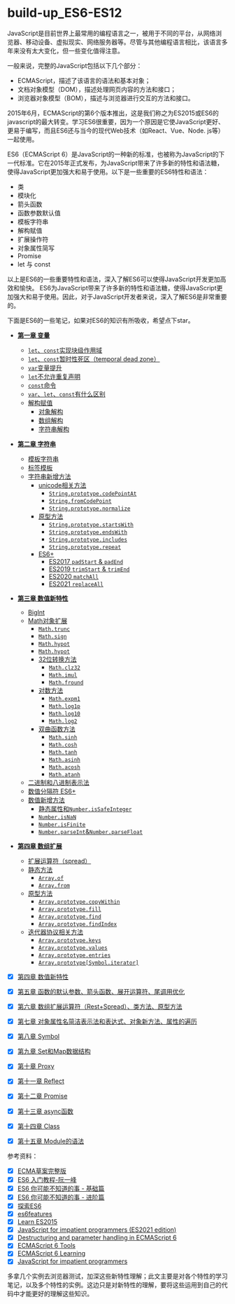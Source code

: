 # build-up_ES6-ES12  

JavaScript是目前世界上最常用的编程语言之一，被用于不同的平台，从网络浏览器、移动设备、虚拟现实、网络服务器等。尽管与其他编程语言相比，该语言多年来没有太大变化，但一些变化值得注意。  

一般来说，完整的JavaScript包括以下几个部分：  
* ECMAScript，描述了该语言的语法和基本对象；
* 文档对象模型（DOM），描述处理网页内容的方法和接口；
* 浏览器对象模型（BOM），描述与浏览器进行交互的方法和接口。

2015年6月，ECMAScript的第6个版本推出，这是我们称之为ES2015或ES6的javascript的最大转变。学习ES6很重要，因为一个原因是它使JavaScript更好、更易于编写，而且ES6还与当今的现代Web技术（如React、Vue、Node. js等）一起使用。

ES6（ECMAScript 6）是JavaScript的一种新的标准，也被称为JavaScript的下一代标准。它在2015年正式发布，为JavaScript带来了许多新的特性和语法糖，使得JavaScript更加强大和易于使用。以下是一些重要的ES6特性和语法：

* 类
* 模块化
* 箭头函数
* 函数参数默认值
* 模板字符串
* 解构赋值
* 扩展操作符
* 对象属性简写
* Promise
* let 与 const

以上是ES6的一些重要特性和语法，深入了解ES6可以使得JavaScript开发更加高效和愉快。 ES6为JavaScript带来了许多新的特性和语法糖，使得JavaScript更加强大和易于使用。因此，对于JavaScript开发者来说，深入了解ES6是非常重要的。

下面是ES6的一些笔记，如果对ES6的知识有所吸收，希望点下star。

* **[第一章 变量](https://github.com/yihan12/build-up_ES6/blob/main/variable/README.md)**
  * [`let`、`const`实现块级作用域](https://github.com/yihan12/build-up_ES6/blob/main/variable#块级作用域)
  * [`let`、`const`暂时性死区（temporal dead zone）](https://github.com/yihan12/build-up_ES6/blob/main/variable#TDZ)
  * [`var`变量提升](https://github.com/yihan12/build-up_ES6/blob/main/variable#变量提升)
  * [`let`不允许重复声明](https://github.com/yihan12/build-up_ES6/blob/main/variable#不允许重复声明)
  * [`const`命令](https://github.com/yihan12/build-up_ES6/blob/main/variable#const命令)
  * [`var`、`let`、`const`有什么区别](https://github.com/yihan12/build-up_ES6/blob/main/variable#区别)
  * [解构赋值](https://github.com/yihan12/build-up_ES6/blob/main/variable/Destructuring.md)
    * [对象解构](https://github.com/yihan12/build-up_ES6/blob/main/variable/Destructuring.md#对象解构)
    * [数组解构](https://github.com/yihan12/build-up_ES6/blob/main/variable/Destructuring.md#数组解构)
    * [字符串解构](https://github.com/yihan12/build-up_ES6/blob/main/variable/Destructuring.md#字符串解构)
  
* **[第二章 字符串](https://github.com/yihan12/build-up_ES6/blob/main/strings/README.md)**
  * [模板字符串](https://github.com/yihan12/build-up_ES6/blob/main/strings#模板字符串)
  * [标签模板](https://github.com/yihan12/build-up_ES6/blob/main/strings#标签模板)
  * [字符串新增方法](https://github.com/yihan12/build-up_ES6/blob/main/strings/addition.md)
    * [unicode相关方法](https://github.com/yihan12/build-up_ES6/blob/main/strings/addition.md#unicode相关方法)  
      * [`String.prototype.codePointAt`](https://github.com/yihan12/build-up_ES6/blob/main/strings/addition.md#unicode相关方法) 
      * [`String.fromCodePoint`](https://github.com/yihan12/build-up_ES6/blob/main/strings/addition.md#unicode相关方法)
      * [`String.prototype.normalize`](https://github.com/yihan12/build-up_ES6/blob/main/strings/addition.md#unicode相关方法)
    * [原型方法](https://github.com/yihan12/build-up_ES6/blob/main/strings/addition.md#原型方法)
      * [`String.prototype.startsWith`](https://github.com/yihan12/build-up_ES6/blob/main/strings/addition.md#原型方法)
      * [`String.prototype.endsWith`](https://github.com/yihan12/build-up_ES6/blob/main/strings/addition.md#原型方法)
      * [`String.prototype.includes`](https://github.com/yihan12/build-up_ES6/blob/main/strings/addition.md#原型方法)
      * [`String.prototype.repeat`](https://github.com/yihan12/build-up_ES6/blob/main/strings/addition.md#原型方法)
    * [ES6+](https://github.com/yihan12/build-up_ES6/tree/main/strings/ES6+.md)
      * [ES2017 `padStart` & `padEnd`](https://github.com/yihan12/build-up_ES6/tree/main/strings/ES6+.md)
      * [ES2019 `trimStart` & `trimEnd`](https://github.com/yihan12/build-up_ES6/tree/main/strings/ES6+.md)
      * [ES2020 `matchAll`](https://github.com/yihan12/build-up_ES6/tree/main/strings/ES6+.md)
      * [ES2021 `replaceAll`](https://github.com/yihan12/build-up_ES6/tree/main/strings/ES6+.md)
       
  
* **[第三章 数值新特性](https://github.com/yihan12/build-up_ES6-ES12/blob/main/number/README.md)**
  * [BigInt](https://github.com/yihan12/build-up_ES6-ES12/blob/main/number#BigInt)
  * [Math对象扩展](https://github.com/yihan12/build-up_ES6-ES12/blob/main/number#Math对象扩展)
     * [`Math.trunc`](https://github.com/yihan12/build-up_ES6-ES12/blob/main/number#Math对象扩展)
     * [`Math.sign`](https://github.com/yihan12/build-up_ES6-ES12/blob/main/number#Math对象扩展)
     * [`Math.hypot`](https://github.com/yihan12/build-up_ES6-ES12/blob/main/number#Math对象扩展)
     * [`Math.hypot`](https://github.com/yihan12/build-up_ES6-ES12/blob/main/number#Math对象扩展)
     * [32位转换方法](https://github.com/yihan12/build-up_ES6-ES12/blob/main/number#Math对象扩展)
       * [`Math.clz32`](https://github.com/yihan12/build-up_ES6-ES12/blob/main/number#Math对象扩展)
       * [`Math.imul`](https://github.com/yihan12/build-up_ES6-ES12/blob/main/number#Math对象扩展)
       * [`Math.fround`](https://github.com/yihan12/build-up_ES6-ES12/blob/main/number#Math对象扩展)
     * [对数方法](https://github.com/yihan12/build-up_ES6-ES12/blob/main/number#Math对象扩展)
       * [`Math.expm1`](https://github.com/yihan12/build-up_ES6-ES12/blob/main/number#Math对象扩展)
       * [`Math.log1p`](https://github.com/yihan12/build-up_ES6-ES12/blob/main/number#Math对象扩展)
       * [`Math.log10`](https://github.com/yihan12/build-up_ES6-ES12/blob/main/number#Math对象扩展)
       * [`Math.log2`](https://github.com/yihan12/build-up_ES6-ES12/blob/main/number#Math对象扩展)
     * [双曲函数方法](https://github.com/yihan12/build-up_ES6-ES12/blob/main/number#Math对象扩展)
       * [`Math.sinh`](https://github.com/yihan12/build-up_ES6-ES12/blob/main/number#Math对象扩展)
       * [`Math.cosh`](https://github.com/yihan12/build-up_ES6-ES12/blob/main/number#Math对象扩展)
       * [`Math.tanh`](https://github.com/yihan12/build-up_ES6-ES12/blob/main/number#Math对象扩展)
       * [`Math.asinh`](https://github.com/yihan12/build-up_ES6-ES12/blob/main/number#Math对象扩展)
       * [`Math.acosh`](https://github.com/yihan12/build-up_ES6-ES12/blob/main/number#Math对象扩展)
       * [`Math.atanh`](https://github.com/yihan12/build-up_ES6-ES12/blob/main/number#Math对象扩展)
  * [二进制和八进制表示法](https://github.com/yihan12/build-up_ES6-ES12/blob/main/number#二进制和八进制表示法)
  * [数值分隔符 ES6+](https://github.com/yihan12/build-up_ES6-ES12/blob/main/number#数值分隔符)
  * [数值新增方法](https://github.com/yihan12/build-up_ES6-ES12/blob/main/number/addition.md)
    * [静态属性和`Number.isSafeInteger`](https://github.com/yihan12/build-up_ES6-ES12/blob/main/number/addition.md)
    * [`Number.isNaN`](https://github.com/yihan12/build-up_ES6-ES12/blob/main/number/addition.md)
    * [`Number.isFinite`](https://github.com/yihan12/build-up_ES6-ES12/blob/main/number/addition.md)
    * [`Number.parseInt`&`Number.parseFloat`](https://github.com/yihan12/build-up_ES6-ES12/blob/main/number/addition.md)

* **[第四章 数组扩展](https://github.com/yihan12/build-up_ES6-ES12/blob/main/array/README.md)**
  * [扩展运算符（spread）](https://github.com/yihan12/build-up_ES6-ES12/blob/main/array#扩展运算符（spread）)
  * [静态方法](https://github.com/yihan12/build-up_ES6-ES12/blob/main/array#静态方法)
    * [`Array.of`](https://github.com/yihan12/build-up_ES6-ES12/blob/main/array#静态方法)
    * [`Array.from`](https://github.com/yihan12/build-up_ES6-ES12/blob/main/array#静态方法)
  * [原型方法](https://github.com/yihan12/build-up_ES6-ES12/blob/main/array#原型方法)
    * [`Array.prototype.copyWithin`](https://github.com/yihan12/build-up_ES6-ES12/blob/main/array#原型方法)
    * [`Array.prototype.fill`](https://github.com/yihan12/build-up_ES6-ES12/blob/main/array#原型方法)
    * [`Array.prototype.find`](https://github.com/yihan12/build-up_ES6-ES12/blob/main/array#原型方法)
    * [`Array.prototype.findIndex`](https://github.com/yihan12/build-up_ES6-ES12/blob/main/array#原型方法)
  * [迭代器协议相关方法](https://github.com/yihan12/build-up_ES6-ES12/blob/main/array#迭代器协议相关方法)  
    * [`Array.prototype.keys`](https://github.com/yihan12/build-up_ES6-ES12/blob/main/array#迭代器协议相关方法)  
    * [`Array.prototype.values`](https://github.com/yihan12/build-up_ES6-ES12/blob/main/array#迭代器协议相关方法)  
    * [`Array.prototype.entries`](https://github.com/yihan12/build-up_ES6-ES12/blob/main/array#迭代器协议相关方法)
    * [`Array.prototype[Symbol.iterator]`](https://github.com/yihan12/build-up_ES6-ES12/blob/main/array#迭代器协议相关方法)  

- [x] [第四章 数值新特性](https://github.com/yihan12/build-up_ES6/blob/main/%E7%AC%AC%E5%9B%9B%E7%AB%A0/%E6%95%B0%E5%80%BC.md)  
- [x] [第五章 函数的默认参数、箭头函数、展开运算符、尾调用优化](https://github.com/yihan12/build-up_ES6/blob/main/%E7%AC%AC%E4%BA%94%E7%AB%A0/%E5%87%BD%E6%95%B0.md)  
- [x] [第六章 数组扩展运算符（Rest+Spread）、类方法、原型方法](https://github.com/yihan12/build-up_ES6/blob/main/%E7%AC%AC%E5%85%AD%E7%AB%A0/%E6%95%B0%E7%BB%84.md)  
- [x] [第七章 对象属性名简洁表示法和表达式、对象新方法、属性的遍历](https://github.com/yihan12/build-up_ES6/blob/main/%E7%AC%AC%E4%B8%83%E7%AB%A0/%E5%AF%B9%E8%B1%A1.md)  
- [x] [第八章 Symbol](https://github.com/yihan12/build-up_ES6/blob/main/%E7%AC%AC%E5%85%AB%E7%AB%A0/Symbol.md)  
- [x] [第九章 Set和Map数据结构](https://github.com/yihan12/build-up_ES6/blob/main/%E7%AC%AC%E4%B9%9D%E7%AB%A0/Set%E5%92%8CMap%E6%95%B0%E6%8D%AE%E7%BB%93%E6%9E%84.md)    
- [x] [第十章 Proxy](https://github.com/yihan12/build-up_ES6/blob/main/%E7%AC%AC%E5%8D%81%E7%AB%A0/Proxy.md)    
- [x] [第十一章 Reflect](https://github.com/yihan12/build-up_ES6/blob/main/%E7%AC%AC%E5%8D%81%E4%B8%80%E7%AB%A0/Reflect.md)    
- [x] [第十二章 Promise](https://github.com/yihan12/build-up_ES6/blob/main/%E7%AC%AC%E5%8D%81%E4%BA%8C%E7%AB%A0/Promise.md)    
- [x] [第十三章 async函数](https://github.com/yihan12/build-up_ES6/blob/main/%E7%AC%AC%E5%8D%81%E4%B8%89%E7%AB%A0/async%E5%87%BD%E6%95%B0.md)   
- [x] [第十四章 Class](https://github.com/yihan12/build-up_ES6/blob/main/%E7%AC%AC%E5%8D%81%E5%9B%9B%E7%AB%A0/Class.md)  
- [x] [第十五章 Module的语法](https://github.com/yihan12/build-up_ES6/blob/main/%E7%AC%AC%E5%8D%81%E4%BA%94%E7%AB%A0/Module%E7%9A%84%E8%AF%AD%E6%B3%95.md) 


参考资料：    

- [x] [ECMA草案完整版](https://tc39.es/ecma262/)  
- [x] [ES6 入门教程-阮一峰](https://es6.ruanyifeng.com/)  
- [x] [ES6 你可能不知道的事 - 基础篇](https://fed.taobao.org/blog/taofed/do71ct/es6-basics/?spm=taofed.bloginfo.header.7.61645ac80rx381)  
- [x] [ES6 你可能不知道的事 - 进阶篇](https://fed.taobao.org/blog/taofed/do71ct/es6-advanced/?spm=taofed.bloginfo.header.8.63f95ac8RY67Pn)  
- [x] [探索ES6](http://es6-org.github.io/exploring-es6/)  
- [x] [es6features](https://github.com/lukehoban/es6features#readme)  
- [x] [Learn ES2015](https://babeljs.io/docs/en/learn)  
- [x] [JavaScript for impatient programmers (ES2021 edition)](https://exploringjs.com/impatient-js/ch_destructuring.html)  
- [x] [Destructuring and parameter handling in ECMAScript 6](https://2ality.com/2015/01/es6-destructuring.html)  
- [x] [ECMAScript 6 Tools](https://github.com/addyosmani/es6-tools)  
- [x] [ECMAScript 6 Learning](https://github.com/ericdouglas/ES6-Learning)  
- [x] [JavaScript for impatient programmers](https://exploringjs.com/impatient-js/toc.html)  

多拿几个实例去浏览器测试，加深这些新特性理解；此文主要是对各个特性的学习笔记，以及多个特性的实例。这边只是对新特性的理解，要将这些运用到自己的代码中才能更好的理解这些知识。



